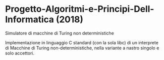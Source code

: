 # Progetto-Algoritmi-e-Principi-Dell-Informatica (2018)
Simulatore di macchine di Turing non deterministiche

Implementazione in linguaggio C standard (con la sola libc) di un interprete
di Macchine di Turing non-deterministiche, nella variante a nastro singolo
e solo accettori.
